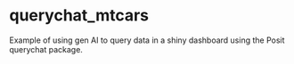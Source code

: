 # querychat_mtcars
Example of using gen AI to query data in a shiny dashboard using the Posit querychat package.
